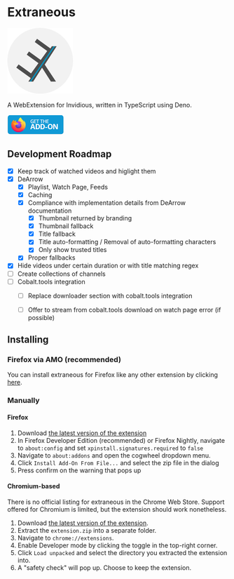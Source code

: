 # Extraneous
<img src="https://raw.githubusercontent.com/sysrqmagician/extraneous/refs/heads/main/assets/logo.png" width="150" />

A WebExtension for Invidious, written in TypeScript using Deno.

[![Get the Add-On for Firefox](https://raw.githubusercontent.com/sysrqmagician/extraneous/refs/heads/main/assets/get-the-addon-small.webp)](https://addons.mozilla.org/en-US/firefox/addon/extraneous/)

## Development Roadmap
- [x] Keep track of watched videos and higlight them
- [x] DeArrow
  - [x] Playlist, Watch Page, Feeds
  - [x] Caching
  - [x] Compliance with implementation details from DeArrow documentation
    - [x] Thumbnail returned by branding
    - [x] Thumbnail fallback
    - [x] Title fallback
    - [x] Title auto-formatting / Removal of auto-formatting characters
    - [x] Only show trusted titles
  - [x] Proper fallbacks
- [x] Hide videos under certain duration or with title matching regex
- [ ] Create collections of channels
- [ ] Cobalt.tools integration
  - [ ] Replace downloader section with cobalt.tools integration
  - [ ] Offer to stream from cobalt.tools download on watch page error (if possible)


## Installing
### Firefox via AMO (recommended)
You can install extraneous for Firefox like any other extension by clicking [here](https://addons.mozilla.org/en-US/firefox/addon/extraneous/).

### Manually
#### Firefox
1. Download [the latest version of the extension](https://github.com/sysrqmagician/extraneous/releases/latest/download/extension.zip)
2. In Firefox Developer Edition (recommended) or Firefox Nightly, navigate to ``about:config`` and set ``xpinstall.signatures.required`` to ``false``
3. Navigate to ``about:addons`` and open the cogwheel dropdown menu.
4. Click ``Install Add-On From File...`` and select the zip file in the dialog
5. Press confirm on the warning that pops up

#### Chromium-based
There is no official listing for extraneous in the Chrome Web Store. Support offered for Chromium is limited, but the extension should work nonetheless.

1. Download [the latest version of the extension](https://github.com/sysrqmagician/extraneous/releases/latest/download/extension.zip).
2. Extract the ``extension.zip`` into a separate folder.
3. Navigate to ``chrome://extensions``.
4. Enable Developer mode by clicking the toggle in the top-right corner.
5. Click ``Load unpacked`` and select the directory you extracted the extension into.
6. A "safety check" will pop up. Choose to keep the extension.

